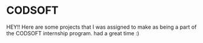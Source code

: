 # CODSOFT
HEY!! Here are some projects that I was assigned to make as being a part of the CODSOFT internship program. had a great time :)
